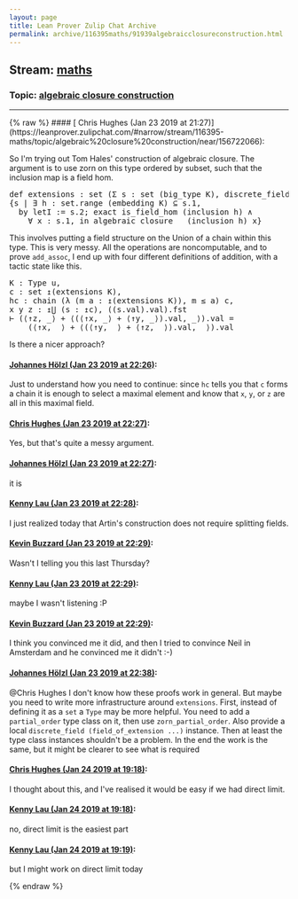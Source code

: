 ```yaml
---
layout: page
title: Lean Prover Zulip Chat Archive 
permalink: archive/116395maths/91939algebraicclosureconstruction.html
---
```


## Stream: [maths](https://leanprover-community.github.io/archive/116395maths/index.html)
### Topic: [algebraic closure construction](https://leanprover-community.github.io/archive/116395maths/91939algebraicclosureconstruction.html)

---

<base href="https://leanprover.zulipchat.com">
{% raw %}
#### [ Chris Hughes (Jan 23 2019 at 21:27)](https://leanprover.zulipchat.com/#narrow/stream/116395-maths/topic/algebraic%20closure%20construction/near/156722066):
<p>So I'm trying out Tom Hales' construction of algebraic closure. The argument is to use zorn on this type ordered by subset, such that the inclusion map is a field hom.</p>
<div class="codehilite"><pre><span></span><span class="n">def</span> <span class="n">extensions</span> <span class="o">:</span> <span class="n">set</span> <span class="o">(</span><span class="err">Σ</span> <span class="n">s</span> <span class="o">:</span> <span class="n">set</span> <span class="o">(</span><span class="n">big_type</span> <span class="n">K</span><span class="o">),</span> <span class="n">discrete_field</span> <span class="n">s</span><span class="o">)</span> <span class="o">:=</span>
<span class="o">{</span><span class="n">s</span> <span class="bp">|</span> <span class="bp">∃</span> <span class="n">h</span> <span class="o">:</span> <span class="n">set</span><span class="bp">.</span><span class="n">range</span> <span class="o">(</span><span class="n">embedding</span> <span class="n">K</span><span class="o">)</span> <span class="err">⊆</span> <span class="n">s</span><span class="bp">.</span><span class="mi">1</span><span class="o">,</span>
  <span class="k">by</span> <span class="n">letI</span> <span class="o">:=</span> <span class="n">s</span><span class="bp">.</span><span class="mi">2</span><span class="bp">;</span> <span class="n">exact</span> <span class="n">is_field_hom</span> <span class="o">(</span><span class="n">inclusion</span> <span class="n">h</span><span class="o">)</span> <span class="bp">∧</span>
    <span class="bp">∀</span> <span class="n">x</span> <span class="o">:</span> <span class="n">s</span><span class="bp">.</span><span class="mi">1</span><span class="o">,</span> <span class="n">in_algebraic_closure</span> <span class="bp">_</span> <span class="o">(</span><span class="n">inclusion</span> <span class="n">h</span><span class="o">)</span> <span class="n">x</span><span class="o">}</span>
</pre></div>


<p>This involves putting a field structure on the Union of a chain within this type. This is very messy. All the operations are noncomputable, and to prove <code>add_assoc</code>, I end up with four different definitions of addition, with a tactic state like this.</p>
<div class="codehilite"><pre><span></span><span class="n">K</span> <span class="o">:</span> <span class="kt">Type</span> <span class="n">u</span><span class="o">,</span>
<span class="n">c</span> <span class="o">:</span> <span class="n">set</span> <span class="err">↥</span><span class="o">(</span><span class="n">extensions</span> <span class="n">K</span><span class="o">),</span>
<span class="n">hc</span> <span class="o">:</span> <span class="n">chain</span> <span class="o">(</span><span class="bp">λ</span> <span class="o">(</span><span class="n">m</span> <span class="n">a</span> <span class="o">:</span> <span class="err">↥</span><span class="o">(</span><span class="n">extensions</span> <span class="n">K</span><span class="o">)),</span> <span class="n">m</span> <span class="bp">≤</span> <span class="n">a</span><span class="o">)</span> <span class="n">c</span><span class="o">,</span>
<span class="n">x</span> <span class="n">y</span> <span class="n">z</span> <span class="o">:</span> <span class="err">↥⋃</span> <span class="o">(</span><span class="n">s</span> <span class="o">:</span> <span class="err">↥</span><span class="n">c</span><span class="o">),</span> <span class="o">((</span><span class="n">s</span><span class="bp">.</span><span class="n">val</span><span class="o">)</span><span class="bp">.</span><span class="n">val</span><span class="o">)</span><span class="bp">.</span><span class="n">fst</span>
<span class="err">⊢</span> <span class="o">(</span><span class="bp">⟨</span><span class="err">↑</span><span class="n">z</span><span class="o">,</span> <span class="bp">_⟩</span> <span class="bp">+</span> <span class="bp">⟨</span><span class="o">(</span><span class="bp">⟨</span><span class="err">↑</span><span class="n">x</span><span class="o">,</span> <span class="bp">_⟩</span> <span class="bp">+</span> <span class="bp">⟨</span><span class="err">↑</span><span class="n">y</span><span class="o">,</span> <span class="bp">_⟩</span><span class="o">)</span><span class="bp">.</span><span class="n">val</span><span class="o">,</span> <span class="bp">_⟩</span><span class="o">)</span><span class="bp">.</span><span class="n">val</span> <span class="bp">=</span>
    <span class="o">(</span><span class="bp">⟨</span><span class="err">↑</span><span class="n">x</span><span class="o">,</span> <span class="bp">_⟩</span> <span class="bp">+</span> <span class="bp">⟨</span><span class="o">(</span><span class="bp">⟨</span><span class="err">↑</span><span class="n">y</span><span class="o">,</span> <span class="bp">_⟩</span> <span class="bp">+</span> <span class="bp">⟨</span><span class="err">↑</span><span class="n">z</span><span class="o">,</span> <span class="bp">_⟩</span><span class="o">)</span><span class="bp">.</span><span class="n">val</span><span class="o">,</span> <span class="bp">_⟩</span><span class="o">)</span><span class="bp">.</span><span class="n">val</span>
</pre></div>


<p>Is there a nicer approach?</p>

#### [ Johannes Hölzl (Jan 23 2019 at 22:26)](https://leanprover.zulipchat.com/#narrow/stream/116395-maths/topic/algebraic%20closure%20construction/near/156726657):
<p>Just to understand how you need to continue: since <code>hc</code> tells you that <code>c</code> forms a chain it is enough to select a maximal element and know that <code>x</code>, <code>y</code>, or <code>z</code> are all in this maximal field.</p>

#### [ Chris Hughes (Jan 23 2019 at 22:27)](https://leanprover.zulipchat.com/#narrow/stream/116395-maths/topic/algebraic%20closure%20construction/near/156726730):
<p>Yes, but that's quite a messy argument.</p>

#### [ Johannes Hölzl (Jan 23 2019 at 22:27)](https://leanprover.zulipchat.com/#narrow/stream/116395-maths/topic/algebraic%20closure%20construction/near/156726737):
<p>it is</p>

#### [ Kenny Lau (Jan 23 2019 at 22:28)](https://leanprover.zulipchat.com/#narrow/stream/116395-maths/topic/algebraic%20closure%20construction/near/156726839):
<p>I just realized today that Artin's construction does not require splitting fields.</p>

#### [ Kevin Buzzard (Jan 23 2019 at 22:29)](https://leanprover.zulipchat.com/#narrow/stream/116395-maths/topic/algebraic%20closure%20construction/near/156726862):
<p>Wasn't I telling you this last Thursday?</p>

#### [ Kenny Lau (Jan 23 2019 at 22:29)](https://leanprover.zulipchat.com/#narrow/stream/116395-maths/topic/algebraic%20closure%20construction/near/156726869):
<p>maybe I wasn't listening :P</p>

#### [ Kevin Buzzard (Jan 23 2019 at 22:29)](https://leanprover.zulipchat.com/#narrow/stream/116395-maths/topic/algebraic%20closure%20construction/near/156726892):
<p>I think you convinced me it did, and then I tried to convince Neil in Amsterdam and he convinced me it didn't :-)</p>

#### [ Johannes Hölzl (Jan 23 2019 at 22:38)](https://leanprover.zulipchat.com/#narrow/stream/116395-maths/topic/algebraic%20closure%20construction/near/156727502):
<p><span class="user-mention" data-user-id="110044">@Chris Hughes</span> I don't know how these proofs work in general. But maybe you need to write more infrastructure around <code>extensions</code>. First, instead of defining it as a <code>set</code> a <code>Type</code> may be more helpful. You need to add a <code>partial_order</code> type class on it, then use <code>zorn_partial_order</code>. Also provide a local <code>discrete_field (field_of_extension ...)</code> instance. Then at least the type class instances shouldn't be a problem. In the end the work is the same, but it might be clearer to see what is required</p>

#### [ Chris Hughes (Jan 24 2019 at 19:18)](https://leanprover.zulipchat.com/#narrow/stream/116395-maths/topic/algebraic%20closure%20construction/near/156793586):
<p>I thought about this, and I've realised it would be easy if we had direct limit.</p>

#### [ Kenny Lau (Jan 24 2019 at 19:18)](https://leanprover.zulipchat.com/#narrow/stream/116395-maths/topic/algebraic%20closure%20construction/near/156793603):
<p>no, direct limit is the easiest part</p>

#### [ Kenny Lau (Jan 24 2019 at 19:19)](https://leanprover.zulipchat.com/#narrow/stream/116395-maths/topic/algebraic%20closure%20construction/near/156793622):
<p>but I might work on direct limit today</p>


{% endraw %}
